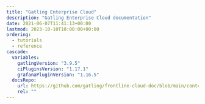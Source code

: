 ```yaml
---
title: "Gatling Enterprise Cloud"
description: "Gatling Enterprise Cloud documentation"
date: 2021-06-07T11:41:13+00:00
lastmod: 2023-10-10T10:00:00+00:00
ordering:
  - tutorials
  - reference
cascade:
  variables:
    gatlingVersion: "3.9.5"
    ciPluginsVersion: "1.17.1"
    grafanaPluginVersion: "1.16.5"
  docsRepo:
    url: https://github.com/gatling/frontline-cloud-doc/blob/main/content
    rel: ""
---
```

